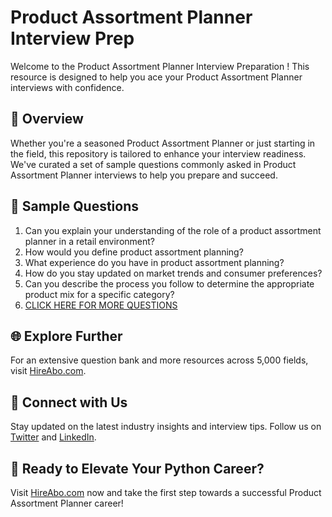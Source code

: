 # Product Assortment Planner Interview Prep

Welcome to the Product Assortment Planner Interview Preparation ! This resource is designed to help you ace your Product Assortment Planner interviews with confidence.

## 🚀 Overview

Whether you're a seasoned Product Assortment Planner or just starting in the field, this repository is tailored to enhance your interview readiness. We've curated a set of sample questions commonly asked in Product Assortment Planner interviews to help you prepare and succeed.

## 📝 Sample Questions

1. Can you explain your understanding of the role of a product assortment planner in a retail environment?
2. How would you define product assortment planning?
3. What experience do you have in product assortment planning?
4. How do you stay updated on market trends and consumer preferences?
5. Can you describe the process you follow to determine the appropriate product mix for a specific category?
6. [CLICK HERE FOR MORE QUESTIONS](https://hireabo.com/job/22_3_28/Product%20Assortment%20Planner)

## 🌐 Explore Further

For an extensive question bank and more resources across 5,000 fields, visit [HireAbo.com](https://www.hireabo.com).

## 📱 Connect with Us

Stay updated on the latest industry insights and interview tips. Follow us on [Twitter](https://twitter.com/hireabo) and [LinkedIn](https://www.linkedin.com/in/hire-abo-3609972a8/).

## 🚀 Ready to Elevate Your Python Career?

Visit [HireAbo.com](https://www.hireabo.com) now and take the first step towards a successful Product Assortment Planner career!